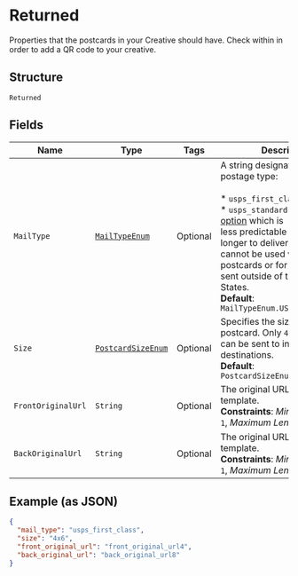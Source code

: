
# Returned

Properties that the postcards in your Creative should have. Check within in order to add a QR code to your creative.

## Structure

`Returned`

## Fields

| Name | Type | Tags | Description | Getter | Setter |
|  --- | --- | --- | --- | --- | --- |
| `MailType` | [`MailTypeEnum`](../../doc/models/mail-type-enum.md) | Optional | A string designating the mail postage type:<br><br>* `usps_first_class` - (default)<br>* `usps_standard` - a <a href="https://lob.com/pricing/print-mail#compare" target="_blank">cheaper option</a> which is<br>  less predictable and takes longer to deliver. `usps_standard` cannot be used with `4x6`<br>  postcards or for any postcards sent outside of the United States.<br>**Default**: `MailTypeEnum.USPS_FIRST_CLASS` | MailTypeEnum getMailType() | setMailType(MailTypeEnum mailType) |
| `Size` | [`PostcardSizeEnum`](../../doc/models/postcard-size-enum.md) | Optional | Specifies the size of the postcard. Only `4x6` postcards can be sent to international destinations.<br>**Default**: `PostcardSizeEnum.ENUM_4X6` | PostcardSizeEnum getSize() | setSize(PostcardSizeEnum size) |
| `FrontOriginalUrl` | `String` | Optional | The original URL of the `front` template.<br>**Constraints**: *Minimum Length*: `1`, *Maximum Length*: `2083` | String getFrontOriginalUrl() | setFrontOriginalUrl(String frontOriginalUrl) |
| `BackOriginalUrl` | `String` | Optional | The original URL of the `back` template.<br>**Constraints**: *Minimum Length*: `1`, *Maximum Length*: `2083` | String getBackOriginalUrl() | setBackOriginalUrl(String backOriginalUrl) |

## Example (as JSON)

```json
{
  "mail_type": "usps_first_class",
  "size": "4x6",
  "front_original_url": "front_original_url4",
  "back_original_url": "back_original_url8"
}
```


